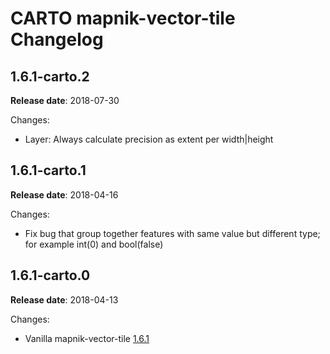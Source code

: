 # CARTO mapnik-vector-tile Changelog

## 1.6.1-carto.2

**Release date**: 2018-07-30

Changes:
- Layer: Always calculate precision as extent per width|height

## 1.6.1-carto.1

**Release date**: 2018-04-16

Changes:
- Fix bug that group together features with same value but different type; for example int(0) and bool(false)

## 1.6.1-carto.0

**Release date**: 2018-04-13

Changes:
- Vanilla mapnik-vector-tile [1.6.1](https://github.com/mapbox/mapnik-vector-tile/blob/v1.6.1/CHANGELOG.md#161)
